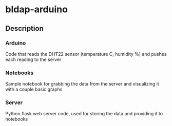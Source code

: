 # bldap-arduino
## Description

### Arduino
Code that reads the DHT22 sensor (temperature C, humidity %) and pushes each reading to the server
### Notebooks 
Sample notebook for grabbing the data from the server and visualizing it with a couple basic graphs
### Server
Python flask web server code, used for storing the data and providing it to notebooks
